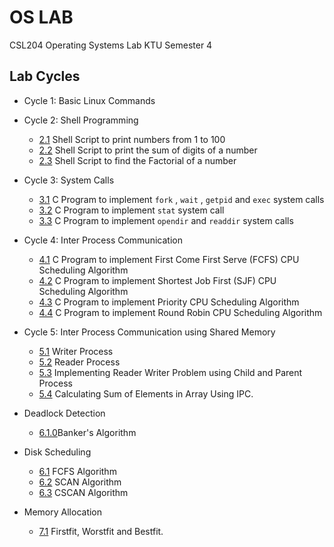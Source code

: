 # OS LAB
CSL204 Operating Systems Lab KTU Semester 4

## Lab Cycles

- Cycle 1: Basic Linux Commands

- Cycle 2: Shell Programming
    - [2.1](https://github.com/csc-mec/OS_Lab/blob/main/cycle2/Numbers.sh) Shell Script to print numbers from 1 to 100
    - [2.2](https://github.com/csc-mec/OS_Lab/blob/main/cycle2/Factorial.sh) Shell Script to print the sum of digits of a number
    - [2.3](https://github.com/csc-mec/OS_Lab/blob/main/cycle2/SumofDigits.sh) Shell Script to find the Factorial of a number

- Cycle 3: System Calls
    - [3.1](https://github.com/csc-mec/OS_Lab/blob/main/cycle3/Fork.c) C Program to implement `fork` , `wait` , `getpid` and `exec` system calls
    - [3.2](https://github.com/csc-mec/OS_Lab/blob/main/cycle3/Stat.c) C Program to implement `stat` system call
    - [3.3](https://github.com/csc-mec/OS_Lab/blob/main/cycle3/Directory.c) C Program to implement `opendir` and `readdir` system calls

- Cycle 4: Inter Process Communication
    - [4.1](https://github.com/csc-mec/OS_Lab/blob/main/cycle4/fcfs.c) C Program to implement First Come First Serve (FCFS) CPU Scheduling Algorithm
    - [4.2](https://github.com/csc-mec/OS_Lab/blob/main/cycle4/sjf.c) C Program to implement Shortest Job First (SJF) CPU Scheduling Algorithm
    - [4.3](https://github.com/csc-mec/OS_Lab/blob/main/cycle4/Priority.c) C Program to implement Priority CPU Scheduling Algorithm
    - [4.4](https://github.com/csc-mec/OS_Lab/blob/main/cycle4/round_robin.c) C Program to implement Round Robin CPU Scheduling Algorithm 

- Cycle 5: Inter Process Communication using Shared Memory
    - [5.1](https://github.com/csc-mec/OS_Lab/blob/main/cycle5/writer.c) Writer Process
    - [5.2](https://github.com/csc-mec/OS_Lab/blob/main/cycle5/reader.c) Reader Process
    - [5.3](https://github.com/csc-mec/OS_Lab/blob/main/cycle5/reader_writer.c) Implementing Reader Writer Problem using Child and Parent Process
    - [5.4](https://github.com/csc-mec/OS_Lab/blob/main/cycle5/sum_ipc.c) Calculating Sum of Elements in Array Using IPC.

- Deadlock Detection
    - [6.1.0](https://github.com/csc-mec/OS_Lab/blob/main/cycle6/BankersAlgorithm.c)Banker's Algorithm

- Disk Scheduling 
    - [6.1](https://github.com/csc-mec/OS_Lab/blob/main/disk_scheduling/fcfs_disk.c) FCFS Algorithm
    - [6.2](https://github.com/csc-mec/OS_Lab/blob/main/disk_scheduling/scan_disk.c) SCAN Algorithm
    - [6.3](https://github.com/mathewalex806/OS_Lab/blob/main/disk_scheduling/cscan.c) CSCAN Algorithm

- Memory Allocation
     - [7.1](https://github.com/mathewalex806/OS_Lab/blob/main/Memoryallocation.c) Firstfit, Worstfit and Bestfit.
